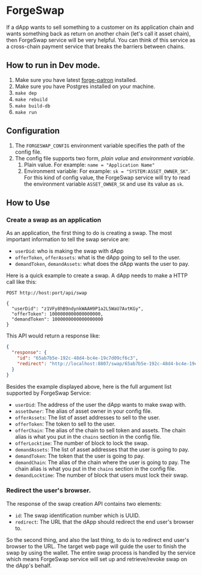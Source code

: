 # ForgeSwap

If a dApp wants to sell something to a customer on its application chain and wants something back as return on another chain (let's call it asset chain), then ForgeSwap service will be very helpful. You can think of this service as a cross-chain payment service that breaks the barriers between chains.

## How to run in Dev mode.

  1. Make sure you have latest [forge-patron](https://github.com/ArcBlock/forge-patron) installed.
  2. Make sure you have Postgres installed on your machine.
  3. `make dep`
  4. `make rebuild`
  5. `make build-db`
  6. `make run`
  
## Configuration

  1. The `FORGESWAP_CONFIG` environment variable specifies the path of the config file.
  2. The config file supports two form, *plain value* and *environment variable*.
      1. Plain value. For example: `name = "Application Name"`
      2. Environment variable: For example: `sk = "SYSTEM:ASSET_OWNER_SK"`. For this kind of config value, the ForgeSwap service will try to read the environment variable `ASSET_OWNER_SK` and use its value as `sk`.

## How to Use

### Create a swap as an application

As an application, the first thing to do is creating a swap. The most important information to tell the swap service are:
  * `userDid`: who is making the swap with dApp
  * `offerToken`, `offerAssets`: what is the dApp going to sell to the user.
  * `demandToken`, `demandAssets`: what does the dApp wants the user to pay.

Here is a quick example to create a swap. A dApp needs to make a HTTP call like this:

```http
POST http://host:port/api/swap

{
  "userDid": "z1VFy8hB9ndynkWAAH9P1a2L5WaU7AvtKGy",
  "offerToken": 1000000000000000000,
  "demandToken": 1000000000000000000
}
```

This API would return a response like: 
```json
{
  "response": {
    "id": "65ab7b5e-192c-48d4-bc4e-19c7d09cf6c3",
    "redirect": "http://localhost:8807/swap/65ab7b5e-192c-48d4-bc4e-19c7d09cf6c3"
  }
}
```

Besides the example displayed above, here is the full argument list supported by ForgeSwap Service:

* `userDid`: The address of the user the dApp wants to make swap with.
* `assetOwner`: The alias of asset owner in your config file.
* `offerAssets`: The list of asset addresses to sell to the user.
* `offerToken`: The token to sell to the user.
* `offerChain`: The alias of the chain to sell token and assets. The chain alias is what you put in the `chains` section in the config file.
* `offerLocktime`: The number of block to lock the swap.
* `demandAssets`: The list of asset addresses that the user is going to pay.
* `demandToken`: The token that the user is going to pay.
* `demandChain`: The alias of the chain where the user is going to pay. The chain alias is what you put in the `chains` section in the config file.
* `demandLocktime`: The number of block that users must lock their swap.

### Redirect the user's browser.

The response of the swap creation API contains two elements:
* `id`: The swap identification number which is UUID.
* `redirect`: The URL that the dApp should redirect the end user's browser to.

So the second thing, and also the last thing, to do is to redirect end user's browser to the URL. The target web page will guide the user to finish the swap by using the wallet. The entire swap process is handled by the service which means ForgeSwap service will set up and retrieve/revoke swap on the dApp's behalf. 
